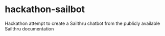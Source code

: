 # hackathon-sailbot
Hackathon attempt to create a Sailthru chatbot from the publicly available Sailthru documentation
